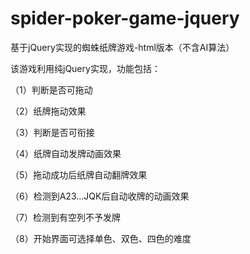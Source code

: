 # spider-poker-game-jquery
基于jQuery实现的蜘蛛纸牌游戏-html版本（不含AI算法）


该游戏利用纯jQuery实现，功能包括：

（1）判断是否可拖动

（2）纸牌拖动效果

（3）判断是否可衔接

（4）纸牌自动发牌动画效果

（5）拖动成功后纸牌自动翻牌效果

（6）检测到A23...JQK后自动收牌的动画效果

（7）检测到有空列不予发牌

（8）开始界面可选择单色、双色、四色的难度
